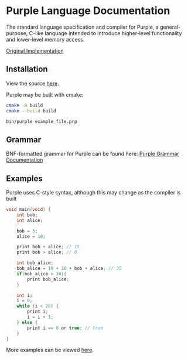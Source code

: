 # Purple Language Documentation

The standard language specification and compiler for Purple, a general-purpose, C-like language intended to introduce higher-level functionality and lower-level memory access.

[Original Implementation](https://github.com/CharlesAverill/purple_archive/)


<!--

Purple is a simple compiled language. Right now it supports:
- Compilation into x86, MIPS
- Basic arithmetic parsing with precedence
- Comparisons
- Variable declaration and assignment
- If, Else statements
- While Loops

-->

## Installation

View the source <a href="https://github.com/CharlesAverill/Purple" target="_blank">here</a>.

Purple may be built with cmake:
```bash
cmake -B build
cmake --build build

bin/purple example_file.prp
```

## Grammar

BNF-formatted grammar for Purple can be found here: [Purple Grammar Documentation](purple.g)

## Examples

Purple uses C-style syntax, although this may change as the compiler is built

```c
void main(void) {
    int bob;
    int alice;

    bob = 5;
    alice = 10;

    print bob + alice; // 15
    print bob > alice; // 0

    int bob_alice;
    bob_alice = 10 + 10 + bob + alice; // 35
    if(bob_alice > 30){
        print bob_alice;
    }

    int i;
    i = 0;
    while (i < 20) {
        print i;
        i = i + 1;
    } else {
        print i == 0 or true; // true
    }
}
```

More examples can be viewed <a href="https://github.com/CharlesAverill/Purple/tree/main/examples" target="_blank">here</a>.